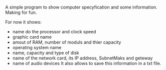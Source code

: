 A simple program to show computer specyfication and some information. Making for fun.

For now it shows:

* name do the processor and clock speed
* graphic card name
* amout of RAM, number of moduls and thier capacity
* operating system name
* name, capacity and type of disk
* name of the network card, its IP address, SubnetMaks and geteway
* name of audio devices
It also allows to save this information in a txt file.
